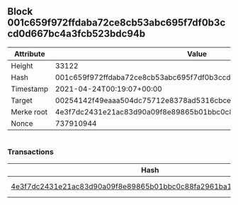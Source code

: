 ## Block 001c659f972ffdaba72ce8cb53abc695f7df0b3ccd0d667bc4a3fcb523bdc94b

Attribute | Value
--- | ---
Height | 33122
Hash | 001c659f972ffdaba72ce8cb53abc695f7df0b3ccd0d667bc4a3fcb523bdc94b
Timestamp | 2021-04-24T00:19:07+00:00
Target | 00254142f49eaaa504dc75712e8378ad5316cbcead634704b3734b6271167cc4
Merke root | 4e3f7dc2431e21ac83d90a09f8e89865b01bbc0c88fa2961ba1cdd7c0296b1e7
Nonce | 737910944

```

```

### Transactions

Hash | Amount
--- | ---
[4e3f7dc2431e21ac83d90a09f8e89865b01bbc0c88fa2961ba1cdd7c0296b1e7](4e3f7dc2431e21ac83d90a09f8e89865b01bbc0c88fa2961ba1cdd7c0296b1e7.md) | 10.00000000 SKEPTI 
